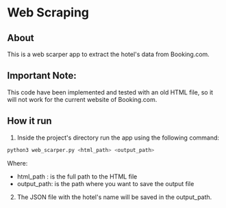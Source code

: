 # Web Scraping

## About
This is a web scarper app to extract the hotel's data from Booking.com.

## Important Note:
This code have been implemented and tested with an old HTML file, so it will not work for the current website of Booking.com.

## How it run
1. Inside the project's directory run the app using the following command:
```bash
python3 web_scarper.py <html_path> <output_path>
```
	
Where:

* html_path : is the full path to the HTML file
* output_path: is the path where you want to save the output file

2. The JSON file with the hotel's name will be saved in the output_path.